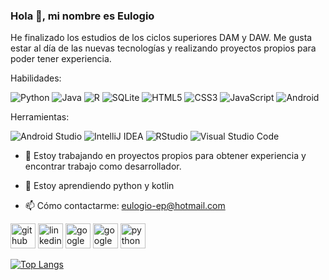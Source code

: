 ### Hola 👋, mi nombre es Eulogio
He finalizado los estudios de los ciclos superiores DAM y DAW. Me gusta estar al día de las nuevas tecnologías y realizando proyectos propios para poder tener experiencia.

Habilidades: 


![Python](https://img.shields.io/badge/python-3670A0?style=for-the-badge&logo=python&logoColor=ffdd54) ![Java](https://img.shields.io/badge/java-%23ED8B00.svg?style=for-the-badge&logo=openjdk&logoColor=white) ![R](https://img.shields.io/badge/r-%23276DC3.svg?style=for-the-badge&logo=r&logoColor=white) ![SQLite](https://img.shields.io/badge/sqlite-%2307405e.svg?style=for-the-badge&logo=sqlite&logoColor=white) ![HTML5](https://img.shields.io/badge/html5-%23E34F26.svg?style=for-the-badge&logo=html5&logoColor=white) ![CSS3](https://img.shields.io/badge/css3-%231572B6.svg?style=for-the-badge&logo=css3&logoColor=white) ![JavaScript](https://img.shields.io/badge/javascript-%23323330.svg?style=for-the-badge&logo=javascript&logoColor=%23F7DF1E) ![Android](https://img.shields.io/badge/Android-3DDC84?style=for-the-badge&logo=android&logoColor=white) 


Herramientas: 

![Android Studio](https://img.shields.io/badge/android%20studio-346ac1?style=for-the-badge&logo=android%20studio&logoColor=white) ![IntelliJ IDEA](https://img.shields.io/badge/IntelliJIDEA-000000.svg?style=for-the-badge&logo=intellij-idea&logoColor=white) ![RStudio](https://img.shields.io/badge/RStudio-4285F4?style=for-the-badge&logo=rstudio&logoColor=white) ![Visual Studio Code](https://img.shields.io/badge/Visual%20Studio%20Code-0078d7.svg?style=for-the-badge&logo=visual-studio-code&logoColor=white) 

- 🔭 Estoy trabajando en proyectos propios para obtener experiencia y encontrar trabajo como desarrollador. 

- 🌱 Estoy aprendiendo python y kotlin 

- 📫 Cómo contactarme: eulogio-ep@hotmail.com 



[<img src='https://cdn.jsdelivr.net/npm/simple-icons@3.0.1/icons/github.svg' alt='github' height='40'>](https://github.com/https://github.com/eulogioep)  [<img src='https://cdn.jsdelivr.net/npm/simple-icons@3.0.1/icons/linkedin.svg' alt='linkedin' height='40'>](https://www.linkedin.com/in/https://www.linkedin.com/in/eulogioep//)  [<img src='https://cdn.jsdelivr.net/npm/simple-icons@3.0.1/icons/google.svg' alt='google' height='40'>](https://developers.google.com/profile/u/eulogioep)  [<img src='https://cdn.jsdelivr.net/npm/simple-icons@3.0.1/icons/googleanalytics.svg' alt='googleanalytics' height='40'>](https://www.credly.com/badges/57c9e274-4ed9-4f4c-989f-ceec5559154c/public_url)  [<img src='https://cdn.jsdelivr.net/npm/simple-icons@3.0.1/icons/python.svg' alt='python' height='40'>](https://www.credly.com/badges/0829f05c-2635-4e5b-9c35-e22b9abee1e0/public_url)  


[![Top Langs](https://github-readme-stats.vercel.app/api/top-langs/?username=eulogioep&layout=donut)](https://github.com/anuraghazra/github-readme-stats)

